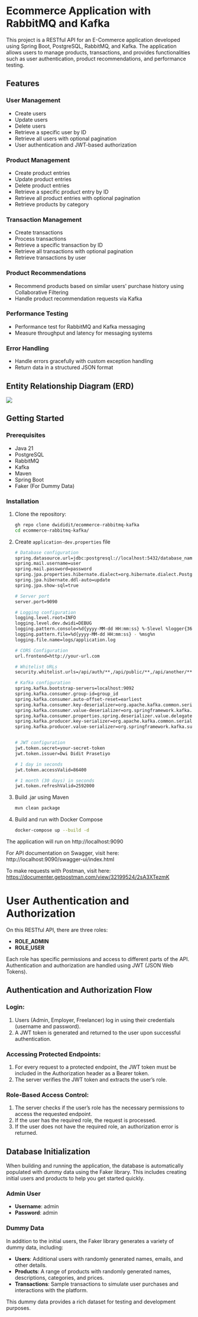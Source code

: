 # Ecommerce Application with RabbitMQ and Kafka

This project is a RESTful API for an E-Commerce application developed using Spring Boot, PostgreSQL, RabbitMQ, and Kafka. The application allows users to manage products, transactions, and provides functionalities such as user authentication, product recommendations, and performance testing.

## Features

### User Management
- Create users
- Update users
- Delete users
- Retrieve a specific user by ID
- Retrieve all users with optional pagination
- User authentication and JWT-based authorization

### Product Management
- Create product entries
- Update product entries
- Delete product entries
- Retrieve a specific product entry by ID
- Retrieve all product entries with optional pagination
- Retrieve products by category

### Transaction Management
- Create transactions
- Process transactions
- Retrieve a specific transaction by ID
- Retrieve all transactions with optional pagination
- Retrieve transactions by user

### Product Recommendations
- Recommend products based on similar users' purchase history using Collaborative Filtering
- Handle product recommendation requests via Kafka

### Performance Testing
- Performance test for RabbitMQ and Kafka messaging
- Measure throughput and latency for messaging systems

### Error Handling
- Handle errors gracefully with custom exception handling
- Return data in a structured JSON format

## Entity Relationship Diagram (ERD)

![](https://dwidi.com/wp-content/uploads/2024/06/ERD-Ecommerce-RabbitMQ-Kafka.png)

## Getting Started

### Prerequisites

- Java 21
- PostgreSQL
- RabbitMQ
- Kafka
- Maven
- Spring Boot
- Faker (For Dummy Data)

### Installation

1. Clone the repository:
   ```bash
   gh repo clone dwididit/ecommerce-rabbitmq-kafka
   cd ecommerce-rabbitmq-kafka/
   ```
2. Create `application-dev.properties` file
   ```bash
   # Database configuration
   spring.datasource.url=jdbc:postgresql://localhost:5432/database_name
   spring.mail.username=user
   spring.mail.password=password
   spring.jpa.properties.hibernate.dialect=org.hibernate.dialect.PostgreSQLDialect
   spring.jpa.hibernate.ddl-auto=update
   spring.jpa.show-sql=true
   
   # Server port
   server.port=9090
   
   # Logging configuration
   logging.level.root=INFO
   logging.level.dev.dwidi=DEBUG
   logging.pattern.console=%d{yyyy-MM-dd HH:mm:ss} %-5level %logger{36} - %msg%n
   logging.pattern.file=%d{yyyy-MM-dd HH:mm:ss} - %msg%n
   logging.file.name=logs/application.log
   
   # CORS Configuration
   url.frontend=http://your-url.com
   
   # Whitelist URLs
   security.whitelist.urls=/api/auth/**,/api/public/**,/api/another/**,/swagger-ui/**,/v3/api-docs/**,/v3/api-docs
   
   # Kafka configuration
   spring.kafka.bootstrap-servers=localhost:9092
   spring.kafka.consumer.group-id=group_id
   spring.kafka.consumer.auto-offset-reset=earliest
   spring.kafka.consumer.key-deserializer=org.apache.kafka.common.serialization.StringDeserializer
   spring.kafka.consumer.value-deserializer=org.springframework.kafka.support.serializer.ErrorHandlingDeserializer
   spring.kafka.consumer.properties.spring.deserializer.value.delegate.class=org.springframework.kafka.support.serializer.JsonDeserializer
   spring.kafka.producer.key-serializer=org.apache.kafka.common.serialization.StringSerializer
   spring.kafka.producer.value-serializer=org.springframework.kafka.support.serializer.JsonSerializer
   
   
   # JWT configuration
   jwt.token.secret=your-secret-token
   jwt.token.issuer=Dwi Didit Prasetiyo
   
   # 1 day in seconds
   jwt.token.accessValid=86400
   
   # 1 month (30 days) in seconds
   jwt.token.refreshValid=2592000
   ```

3. Build .jar using Maven
   ```bash
   mvn clean package
   ```
4. Build and run with Docker Compose
   ```bash
   docker-compose up --build -d
   ```

The application will run on http://localhost:9090

For API documentation on Swagger, visit here: http://localhost:9090/swagger-ui/index.html

To make requests with Postman, visit here: https://documenter.getpostman.com/view/32199524/2sA3XTezmK


# User Authentication and Authorization

On this RESTful API, there are three roles:

- **ROLE_ADMIN**
- **ROLE_USER**

Each role has specific permissions and access to different parts of the API. Authentication and authorization are handled using JWT (JSON Web Tokens).

## Authentication and Authorization Flow

### Login:
1. Users (Admin, Employer, Freelancer) log in using their credentials (username and password).
2. A JWT token is generated and returned to the user upon successful authentication.

### Accessing Protected Endpoints:
1. For every request to a protected endpoint, the JWT token must be included in the Authorization header as a Bearer token.
2. The server verifies the JWT token and extracts the user’s role.

### Role-Based Access Control:
1. The server checks if the user’s role has the necessary permissions to access the requested endpoint.
2. If the user has the required role, the request is processed.
3. If the user does not have the required role, an authorization error is returned.

## Database Initialization

When building and running the application, the database is automatically populated with dummy data using the Faker library. This includes creating initial users and products to help you get started quickly.

### Admin User
- **Username**: admin
- **Password**: admin

### Dummy Data
In addition to the initial users, the Faker library generates a variety of dummy data, including:

- **Users**: Additional users with randomly generated names, emails, and other details.
- **Products**: A range of products with randomly generated names, descriptions, categories, and prices.
- **Transactions**: Sample transactions to simulate user purchases and interactions with the platform.

This dummy data provides a rich dataset for testing and development purposes.

